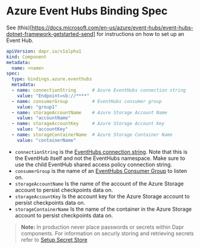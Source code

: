 # Azure Event Hubs Binding Spec

See (this)[https://docs.microsoft.com/en-us/azure/event-hubs/event-hubs-dotnet-framework-getstarted-send] for instructions on how to set up an Event Hub.

```yml
apiVersion: dapr.io/v1alpha1
kind: Component
metadata:
  name: <name>
spec:
  type: bindings.azure.eventhubs
  metadata:
  - name: connectionString      # Azure EventHubs connection string
    value: "Endpoint=sb://****"
  - name: consumerGroup         # EventHubs consumer group
    value: "group1"
  - name: storageAccountName    # Azure Storage Account Name
    value: "accountName"   
  - name: storageAccountKey     # Azure Storage Account Key
    value: "accountKey"                
  - name: storageContainerName  # Azure Storage Container Name
    value: "containerName"                 
```

- `connectionString` is the [EventHubs connection string](https://docs.microsoft.com/en-us/azure/event-hubs/authorize-access-shared-access-signature). Note that this is the EventHub itself and not the EventHubs namespace. Make sure to use the child EventHub shared access policy connection string.
- `consumerGroup` is the name of an [EventHubs Consumer Group](https://docs.microsoft.com/en-us/azure/event-hubs/event-hubs-features#consumer-groups) to listen on.
- `storageAccountName` Is the name of the account of the Azure Storage account to persist checkpoints data on.
- `storageAccountKey`  Is the account key for the Azure Storage account to persist checkpoints data on.
- `storageContainerName` Is the name of the container in the Azure Storage account to persist checkpoints data on.

> **Note:** In production never place passwords or secrets within Dapr components. For information on securly storing and retrieving secrets refer to [Setup Secret Store](../../../howto/setup-secret-store)
